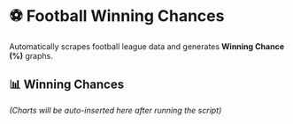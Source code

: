 # ⚽ Football Winning Chances  

Automatically scrapes football league data and generates **Winning Chance (%)** graphs.  

## 📊 Winning Chances  

<!-- START_WINNING_CHANCES -->
*(Charts will be auto-inserted here after running the script)*  
<!-- END_WINNING_CHANCES -->
